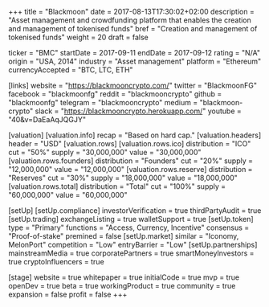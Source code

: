 +++
title = "Blackmoon"
date = 2017-08-13T17:30:02+02:00
description = "Asset management and crowdfunding platform that enables the creation and management of tokenised funds"
bref = "Creation and management of tokenised funds"
weight = 20
draft = false

ticker = "BMC"
startDate = 2017-09-11
endDate = 2017-09-12
rating = "N/A"
origin = "USA, 2014"
industry = "Asset management"
platform = "Ethereum"
currencyAccepted = "BTC, LTC, ETH"

[links]
  website = "https://blackmooncrypto.com/"
  twitter = "BlackmoonFG"
  facebook = "blackmoonfg"
  reddit = "blackmooncrypto"
  github = "blackmoonfg"
  telegram = "blackmooncrypto"
  medium = "blackmoon-crypto"
  slack = "https://blackmooncrypto.herokuapp.com/"
  youtube = "40&v=DaEaAqJQGJY"

[valuation]
  [valuation.info]
    recap = "Based on hard cap."
  [valuation.headers]
    header = "USD"
  [valuation.rows]
    [valuation.rows.ico]
      distribution = "ICO"
      cut = "50%"
      supply = "30,000,000"
      value = "30,000,000"
    [valuation.rows.founders]
      distribution = "Founders"
      cut = "20%"
      supply = "12,000,000"
      value = "12,000,000"
    [valuation.rows.reserve]
      distribution = "Reserves"
      cut = "30%"
      supply = "18,000,000"
      value = "18,000,000"
    [valuation.rows.total]
      distribution = "Total"
      cut = "100%"
      supply = "60,000,000"
      value = "60,000,000"


[setUp]
  [setUp.compliance]
    investorVerification = true
    thirdPartyAudit = true
  [setUp.trading]
    exchangeListing = true
    walletSupport = true
  [setUp.token]
    type = "Primary"
    functions = "Access, Currency, Incentive"
    consensus = "Proof-of-stake"
    premined = false
  [setUp.market]
    similar = "Iconomy, MelonPort"
    competition = "Low"
    entryBarrier = "Low"
  [setUp.partnerships]
    mainstreamMedia = true
    corporatePartners = true
    smartMoneyInvestors = true
    cryptoInfluencers = true

[stage]
  website = true
  whitepaper = true
  initialCode = true
  mvp = true
  openDev = true
  beta = true
  workingProduct = true
  community = true
  expansion = false
  profit = false
+++
